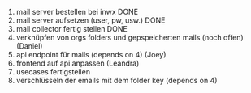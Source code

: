 1. mail server bestellen bei inwx DONE
2. mail server aufsetzen (user, pw, usw.) DONE
3. mail collector fertig stellen DONE
4. verknüpfen von orgs folders und gepspeicherten mails (noch offen) (Daniel)
5. api endpoint für mails (depends on 4) (Joey)
6. frontend auf api anpassen (Leandra)
7. usecases fertigstellen
8. verschlüsseln der emails mit dem folder key (depends on 4)
